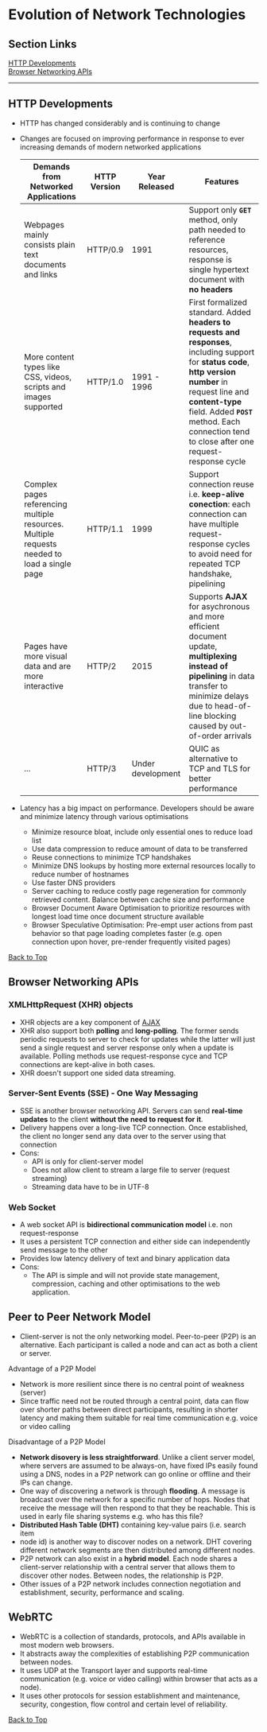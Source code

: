 # Evolution of Network Technologies
## Section Links

[HTTP Developments](#http-developments)\
[Browser Networking APIs](#browser-networking-apis)

---

## HTTP Developments
- HTTP has changed considerably and is continuing to change
- Changes are focused on improving performance in response to ever increasing
demands of modern networked applications

  | Demands from Networked Applications | HTTP Version | Year Released | Features |
  |---|---|---|---|
  | Webpages mainly consists plain text documents and links | HTTP/0.9 | 1991 | Support only **`GET`** method, only path needed to reference resources, response is single hypertext document with **no headers** |
  | More content types like CSS, videos, scripts and images supported | HTTP/1.0 | 1991 - 1996 | First formalized standard. Added **headers to requests and responses**, including support for **status code**, **http version number** in request line and **content-type** field. Added **`POST`** method. Each connection tend to close after one request-response cycle | 
  | Complex pages referencing multiple resources. Multiple requests needed to load a single page | HTTP/1.1 | 1999 | Support connection reuse i.e. **keep-alive conection**: each connection can have multiple request-response cycles to avoid need for repeated TCP handshake, pipelining |
  | Pages have more visual data and are more interactive | HTTP/2 | 2015 | Supports **AJAX** for asychronous and more efficient document update, **multiplexing instead of pipelining** in data transfer to minimize delays due to head-of-line blocking caused by out-of-order arrivals | 
  | ... | HTTP/3 | Under development | QUIC as alternative to TCP and TLS for better performance | 

- Latency has a big impact on performance. Developers should be aware
and minimize latency through various optimisations
  - Minimize resource bloat, include only essential ones to reduce load list
  - Use data compression to reduce amount of data to be transferred
  - Reuse connections to minimize TCP handshakes
  - Minimize DNS lookups by hosting more external resources locally to reduce
  number of hostnames
  - Use faster DNS providers
  - Server caching to reduce costly page regeneration for commonly retrieved
  content. Balance between cache size and performance
  - Browser Document Aware Optimisation to prioritize resources with longest
  load time once document structure available
  - Browser Speculative Optimisation: Pre-empt user actions from past behavior
  so that page loading completes faster (e.g. open connection upon hover,
  pre-render frequently visited pages) 

[Back to Top](#section-links)


## Browser Networking APIs

### XMLHttpRequest (XHR) objects
- XHR objects are a key component of [AJAX](13_http.md#ajax) 
- XHR also support both **polling** and **long-polling**. The former sends
periodic requests to server to check for updates while the latter will just
send a single request and server response only when a update is available. 
Polling methods use request-response cyce and TCP connections are kept-alive
in both cases.
- XHR doesn't support one sided data streaming.

### Server-Sent Events (SSE) - One Way Messaging
- SSE is another browser networking API. Servers can send **real-time updates**
to the client **without the need to request for it**.
- Delivery happens over a long-live TCP connection. Once established,
the client no longer send any data over to the server using that connection
- Cons:
  - API is only for client-server model
  - Does not allow client to stream a large file to server (request streaming)
  - Streaming data have to be in UTF-8
  
### Web Socket
- A web socket API is **bidirectional communication model** i.e. non request-response
- It uses a persistent TCP connection and either side can independently send 
message to the other
- Provides low latency delivery of text and binary application data
- Cons:
  - The API is simple and will not provide state management, compression,
  caching and other optimisations to the web application.
  
## Peer to Peer Network Model
- Client-server is not the only networking model. Peer-to-peer (P2P) is an
alternative. Each participant is called a node and can act as both a client
or server.

Advantage of a P2P Model
- Network is more resilient since there is no central point of weakness 
(server)
- Since traffic need not be routed through a central point, data can flow
over shorter paths between direct participants, resulting in shorter latency
and making them suitable for real time communication e.g. voice or video calling

Disadvantage of a P2P Model
- **Network disovery is less straightforward**. Unlike a client server model,
where servers are assumed to be always-on, have fixed IPs easily found using a DNS,
nodes in a P2P network can go online or offline and their IPs can change.
- One way of discovering a network is through **flooding**. A message is broadcast
over the network for a specific number of hops. Nodes that receive the message
will then respond to that they be reachable. This is used in early file sharing
systems e.g. who has this file?
- **Distributed Hash Table (DHT)** containing key-value pairs (i.e. search item
- node id) is another way to discover nodes on a network. DHT covering
different network segments are then distributed among different nodes.
- P2P network can also exist in a **hybrid model**. Each node shares a
client-server relationship with a central server that allows them to discover
other nodes. Between nodes, the relationship is P2P.
- Other issues of a P2P network includes connection negotiation and 
establishment, security, performance and scaling.

## WebRTC
- WebRTC is a collection of standards, protocols, and APIs available in most
modern web browsers. 
- It abstracts away the complexities of establishing P2P communication between
nodes. 
- It uses UDP at the Transport layer and supports real-time communication (e.g.
voice or video calling) within browser that acts as a node).
- It uses other protocols for session establishment and maintenance, security,
congestion, flow control and certain level of reliability.

[Back to Top](#section-links)
